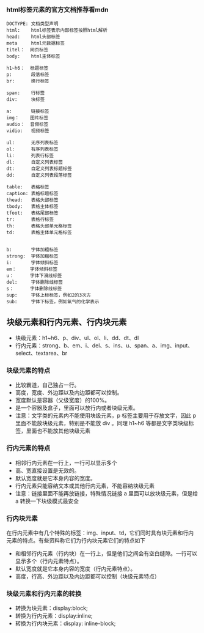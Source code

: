 ### html标签元素的官方文档推荐看mdn
~~~
DOCTYPE: 文档类型声明
html:    html标签表示内部标签按照html解析
head:    html头部标签
meta     html元数据标签
titel：  网页标签
body:    html主体标签

h1~h6：  标题标签
p:       段落标签
br:      换行标签

span:    行标签
div:     块标签

a:       链接标签
img：    图片标签
audio：  音频标签
vidio:   视频标签

ul:      无序列表标签
ol:      有序列表标签
li:      列表行标签
dl:      自定义列表标签
dt:      自定义列表标题标签
dd:      自定义列表段落标签

table:   表格标签
caption: 表格标题标签
thead:   表格头部标签
tbody:   表格主体标签
tfoot:   表格尾部标签
tr:      表格行标签
th:      表格头部单元格标签
td:      表格主体单元格标签


b:       字体加粗标签
strong:  字体加粗标签
i:       字体倾斜标签
em：     字体倾斜标签
u：      字体下滑线标签
del:     字体删除线标签
s：      字体删除线标签
sup:     字体上标标签，例如2的3次方
sub:     字体下标签，例如氧气的化学表示

~~~

## 块级元素和行内元素、行内块元素
- 块级元素：h1~h6、p、div、ul、ol、li、dd、dt、dl
- 行内元素：strong、b、em、i、del、s、ins、u、span、a、img、input、select、textarea、br

### 块级元素的特点
- 比较霸道，自己独占一行。
- 高度，宽度、外边距以及内边距都可以控制。
- 宽度默认是容器（父级宽度）的100%。
- 是一个容器及盒子，里面可以放行内或者块级元素。
- 注意：文字类的元素内不能使用块级元素，p 标签主要用于存放文字，因此 p 里面不能放块级元素，特别是不能放 div 。同理 h1~h6 等都是文字类块级标签，里面也不能放其他块级元素

### 行内元素的特点
- 相邻行内元素在一行上，一行可以显示多个
- 高、宽直接设置是无效的。
- 默认宽度就是它本身内容的宽度。
- 行内元素只能容纳文本或其他行内元素，不能容纳块级元素
- 注意：链接里面不能再放链接，特殊情况链接 a 里面可以放块级元素，但是给 a 转换一下块级模式最安全

### 行内块元素
在行内元素中有几个特殊的标签：img、input、td，它们同时具有块元素和行内元素的特点。有些资料称它们为行内块元素它们的特点如下
- 和相邻行内元素（行内块）在一行上，但是他们之间会有空白缝隙。一行可以显示多个（行内元素特点）。
- 默认宽度就是它本身内容的宽度（行内元素特点）。
- 高度，行高、外边距以及内边距都可以控制（块级元素特点）

### 块级元素和行内元素的转换
- 转换为块元素：display:block;
- 转换为行内元素：display:inline;
- 转换为行内块元素：display: inline-block;
